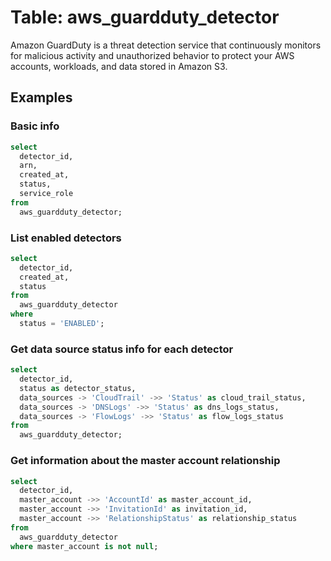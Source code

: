 # Table: aws_guardduty_detector

Amazon GuardDuty is a threat detection service that continuously monitors for malicious activity and unauthorized behavior to protect your AWS accounts, workloads, and data stored in Amazon S3.

## Examples

### Basic info

```sql
select
  detector_id,
  arn,
  created_at,
  status,
  service_role
from
  aws_guardduty_detector;
```

### List enabled detectors

```sql
select
  detector_id,
  created_at,
  status
from
  aws_guardduty_detector
where
  status = 'ENABLED';
```

### Get data source status info for each detector

```sql
select
  detector_id,
  status as detector_status,
  data_sources -> 'CloudTrail' ->> 'Status' as cloud_trail_status,
  data_sources -> 'DNSLogs' ->> 'Status' as dns_logs_status,
  data_sources -> 'FlowLogs' ->> 'Status' as flow_logs_status
from
  aws_guardduty_detector;
```

### Get information about the master account relationship

```sql
select 
  detector_id,
  master_account ->> 'AccountId' as master_account_id,
  master_account ->> 'InvitationId' as invitation_id, 
  master_account ->> 'RelationshipStatus' as relationship_status 
from    
  aws_guardduty_detector
where master_account is not null;
```